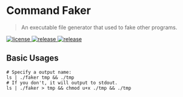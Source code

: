 # Command Faker
> An executable file generator that used to fake other programs.

<p>
  <a href="https://raw.githubusercontent.com/songquanpeng/command-faker/main/LICENSE">
    <img src="https://img.shields.io/github/license/songquanpeng/command-faker?color=brightgreen" alt="license">
  </a>
  <a href="https://github.com/songquanpeng/command-faker/releases/latest">
    <img src="https://img.shields.io/github/v/release/songquanpeng/command-faker?color=brightgreen&include_prereleases" alt="release">
  </a>
  <a href="https://github.com/songquanpeng/command-faker/releases/latest">
    <img src="https://img.shields.io/github/downloads/songquanpeng/command-faker/total?color=brightgreen&include_prereleases" alt="release">
  </a>
</p>

## Basic Usages
```shell
# Specify a output name:
ls | ./faker tmp && ./tmp
# If you don't, it will output to stdout.
ls | ./faker > tmp && chmod u+x ./tmp && ./tmp
```
